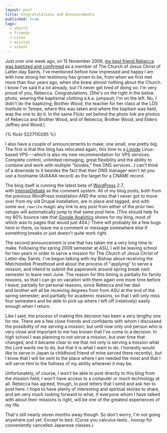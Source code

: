 ```yaml
---
layout: post
title: Congratulations and Announcements
published: true
tags:
  - church
  - friends
  - Linux
  - mission
  - school
---
```


Just over one week ago, on 15 November 2008, [my best friend Rebecca was
baptized and confirmed][] as a member of The Church of Jesus Christ of
Latter-day Saints. I've mentioned before how impressed and happy I am
with how strong her testimony has grown to be, from when we first met
more than four years ago, when she knew almost nothing about the Church.
I know I've said it a lot already, but I'll never get tired of doing so:
I'm very proud of you, Rebecca. Congratulations. (She's on the right in
the below photo, wearing the baptismal clothing a.k.a. jumpsuit; I'm on
the left. No, I didn't do the baptizing; Brother Wood, the teacher for
her class at the LDS Institute in Tempe, where this was taken and where
the baptism was held, was the one to do it. In the same Flickr set
behind the photo link are photos of Rebecca and Brother Wood, and of
Rebecca, Brother Wood, and Elders Jeffrey and Wood.)

{% flickr 5227110285 %}

<!-- more -->

I also have a couple of announcements to make; one small, one pretty
big. The first is that this blog has relocated again, this time to
a [Linode][] Linux-based VPS---which is also my new recommendation for
VPS services. Complete control, unlimited reimaging, great flexibility
and the ability to combine and work with multiple "linodes," free DNS
services...I can't think of a downside to it besides the fact that their
DNS manager won't let you use a hostname (A/AAAA record) as the target
for a CNAME record.

The blog itself is running the latest beta of [WordPress][] 2.7,
with [IntenseDebate][] as the comment system. All of my blog posts, both
from the previous WordPress installation AND the ones that I never got
to move over from my old Drupal installation, are in place and tagged,
and with some `mod_rewrite` magic any link to any post from either of
the prior two setups will automatically jump to that same post here.
(This should help fix my 80% bounce rate that [Google Analytics][] shows
for my blog, most of which was to pages that would just 404.) There will
probably be a few bugs here or there, so leave me a comment or message
somewhere else if something breaks or just doesn't quite work right.

The second announcement is one that has taken me a very long time to
make. Following the spring 2009 semester at ASU, I will be leaving
school for two years in order to serve a mission for The Church of Jesus
Christ of Latter-day Saints. I've begun talking with my Bishop about
receiving the Melchizedek Priesthood and about the process of "applying"
to serve a mission, and intend to submit the paperwork around spring
break next semester to leave next June. The reason for this timing is
partially for family reasons, so that I can go on vacation with them
again one more time before I leave; partially for personal reasons,
since Rebecca and her dad and brother will all be receiving degrees from
from ASU at the end of the spring semester; and partially for academic
reasons, so that I will only miss four semesters and be able to pick up
where I left off (relatively) easily enough when I return.

Like I said, the process of making this decision has been a very lengthy
one for me. There are a few close friends and confidants with whom I
discussed the possibility of me serving a mission, but until now only
one person who is very close and important to me has known that I've
come to a decision. In high school I was planning to not serve a
mission, but over time that changed, and it became clear to me that not
only is serving a mission what the Lord wants me to do, but that it is
what I want to do. I honestly would like to serve in Japan (a childhood
friend of mine served there recently), but I know that I will be sent to
the place where I am needed the most and that I will serve Him to the
fullness of my ability wherever it may be.

Unfortunately, of course, I won't be able to post directly to this blog
from the mission field; I won't have access to a computer or much
technology at all. Rebecca has agreed, though, to post letters that I
send and ask her to post here. I hope to have plenty of interesting and
spiritual stories to share, and am very much looking forward to what, if
everyone whom I have talked with about their missions is right, will be
one of the greatest experiences of my life.

That's still nearly seven months away though. So don't worry, I'm not
going anywhere just yet. Except to bed. (Curse you calculus
tests...hooray for conveniently cancelled Japanese classes.)

[my best friend Rebecca was baptized and confirmed]: http://beccainbloom.blogspot.com/2008/11/november-15.html
[Linode]: http://www.linode.com/
[WordPress]: http://wordpress.org/
[IntenseDebate]: http://intensedebate.com/
[Google Analytics]: http://www.google.com/analytics/
[brother]: http://chris.workmotive.com/
